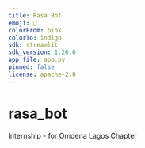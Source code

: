```yaml
---
title: Rasa Bot
emoji: 🐨
colorFrom: pink
colorTo: indigo
sdk: streamlit
sdk_version: 1.26.0
app_file: app.py
pinned: false
license: apache-2.0
---
```


# rasa_bot
Internship - for Omdena Lagos Chapter